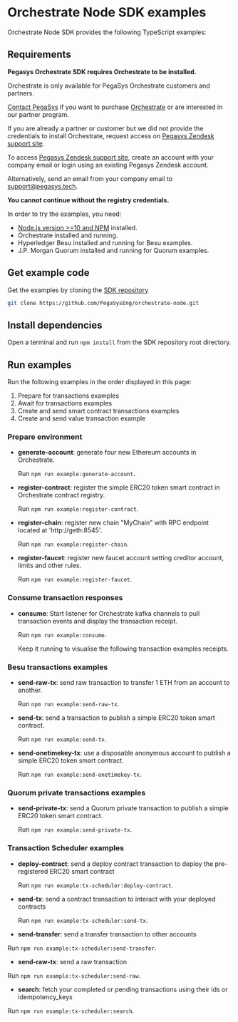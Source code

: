 # Orchestrate Node SDK examples

Orchestrate Node SDK provides the following TypeScript examples:

## Requirements

**Pegasys Orchestrate SDK requires Orchestrate to be installed.**

Orchestrate is only available for PegaSys Orchestrate customers and partners.

[Contact PegaSys](https://pegasys.tech/contact/) if you want to purchase [Orchestrate](https://pegasys.tech/orchestrate/)
or are interested in our partner program.

If you are already a partner or customer but we did not provide the credentials to install Orchestrate,
request access on [Pegasys Zendesk support site](http://pegasys.zendesk.com/).

To access [Pegasys Zendesk support site](http://pegasys.zendesk.com/), create an account with your
company email or login using an existing Pegasys Zendesk account.

Alternatively, send an email from your company email to
[support@pegasys.tech](mailto:support@pegasys.tech?subject=Orchestrate+Node+SDK).

**You cannot continue without the registry credentials.**

In order to try the examples, you need:

- [Node.js version >=10 and NPM](https://nodejs.org/en/) installed.
- Orchestrate installed and running.
- Hyperledger Besu installed and running for Besu examples.
- J.P. Morgan Quorum installed and running for Quorum examples.

## Get example code

Get the examples by cloning the [SDK repository](https://github.com/PegaSysEng/orchestrate-node)

```bash
git clone https://github.com/PegaSysEng/orchestrate-node.git
```

## Install dependencies

Open a terminal and run `npm install` from the SDK repository root directory.

## Run examples

Run the following examples in the order displayed in this page:

1. Prepare for transactions examples
1. Await for transactions examples
1. Create and send smart contract transactions examples
1. Create and send value transaction example

### Prepare environment

- **generate-account**: generate four new Ethereum accounts in Orchestrate.

  Run `npm run example:generate-account`.

- **register-contract**: register the simple ERC20 token smart contract in Orchestrate contract registry.

  Run `npm run example:register-contract`.

- **register-chain**: register new chain "MyChain" with RPC endpoint located at 'http://geth:8545'.

  Run `npm run example:register-chain`.

- **register-faucet**: register new faucet account setting creditor account, limits and other rules.

  Run `npm run example:register-faucet`.

### Consume transaction responses

- **consume**: Start listener for Orchestrate kafka channels to pull transaction events and display the transaction receipt.

  Run `npm run example:consume`.

  Keep it running to visualise the following transaction examples receipts.

### Besu transactions examples

- **send-raw-tx**: send raw transaction to transfer 1 ETH from an account to another.

  Run `npm run example:send-raw-tx`.

- **send-tx**: send a transaction to publish a simple ERC20 token smart contract.

  Run `npm run example:send-tx`.

- **send-onetimekey-tx**: use a disposable anonymous account to publish a simple ERC20 token smart contract.

  Run `npm run example:send-onetimekey-tx`.

### Quorum private transactions examples

- **send-private-tx**: send a Quorum private transaction to publish a simple ERC20 token smart contract.

  Run `npm run example:send-private-tx`.

### Transaction Scheduler examples

- **deploy-contract**: send a deploy contract transaction to deploy the pre-registered ERC20 smart contract

  Run `npm run example:tx-scheduler:deploy-contract`.

- **send-tx**: send a contract transaction to interact with your deployed contracts

  Run `npm run example:tx-scheduler:send-tx`.

- **send-transfer**: send a transfer transaction to other accounts

Run `npm run example:tx-scheduler:send-transfer`.

- **send-raw-tx**: send a raw transaction

Run `npm run example:tx-scheduler:send-raw`.

- **search**: fetch your completed or pending transactions using their ids or idempotency_keys

Run `npm run example:tx-scheduler:search`.
